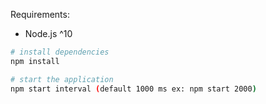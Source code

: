 Requirements:
* Node.js ^10

``` bash
# install dependencies
npm install

# start the application
npm start interval (default 1000 ms ex: npm start 2000)
```